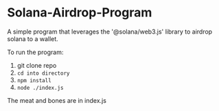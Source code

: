 # Solana-Airdrop-Program
A simple program that leverages the '@solana/web3.js' library to airdrop solana to a wallet. 

To run the program:

1. git clone repo
2. `cd into directory`
3. `npm install`
4. `node ./index.js`

The meat and bones are in index.js
